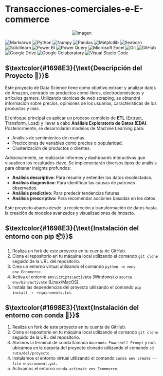 # Transacciones-comerciales-e-E-commerce

<p align="center">
  <img src="https://cdn-icons-png.flaticon.com/128/16504/16504333.png" alt="Imagen">
</p>

![Markdown](https://img.shields.io/badge/-Markdown-black?style=flat-square&logo=markdown)
![Python](https://img.shields.io/badge/-Python-black?style=flat-square&logo=python)
![Numpy](https://img.shields.io/badge/-Numpy-black?style=flat-square&logo=numpy)
![Pandas](https://img.shields.io/badge/-Pandas-black?style=flat-square&logo=pandas)
![Matplotlib](https://img.shields.io/badge/-Matplotlib-black?style=flat-square&logo=matplotlib)
![Seaborn](https://img.shields.io/badge/-Seaborn-black?style=flat-square&logo=seaborn)
![Scikitlearn](https://img.shields.io/badge/-Scikitlearn-black?style=flat&logo=scikitlearn)
![Power BI](https://img.shields.io/badge/-Power%20BI-black?style=flat-square&logo=powerbi)
![Power Query](https://img.shields.io/badge/-Power%20Query-black?style=flat-square&logo=powerquery)
![Microsoft Excel](https://img.shields.io/badge/-Microsoft%20Excel-black?style=flat-square&logo=excel)
![Git](https://img.shields.io/badge/-Git-black?style=flat-square&logo=git)
![GitHub](https://img.shields.io/badge/-GitHub-black?style=flat-square&logo=github)
![Google Drive](https://img.shields.io/badge/-Google%20Drive-black?style=flat-square&logo=googledrive)
![Google Colaboratory](https://img.shields.io/badge/-Google%20Colaboratory-black?style=flat-square&logo=googlecolaboratory)
![Visual Studio Code](https://img.shields.io/badge/-Visual%20Studio%20Code-black?style=flat&logo=visual-studio-code&logoColor=007ACC)

## $\textcolor{#1698E3}{\text{Descripción del Proyecto 📝}}$
Este proyecto de Data Science tiene como objetivo extraer y analizar datos de Amazon, centrado en productos como libros, electrodomésticos y artículos gamers. Utilizando técnicas de web scraping, se obtendrá información sobre precios, opiniones de los usuarios, características de los productos y más.

El enfoque principal es aplicar un proceso completo de **ETL** (Extract, Transform, Load) y llevar a cabo **Análisis Exploratorio de Datos (EDA)**. Posteriormente, se desarrollarán modelos de Machine Learning para:

- Análisis de sentimientos de reseñas.
- Predicciones de variables como precios o popularidad.
- Clusterización de productos o clientes.

Adicionalmente, se realizarán informes y dashboards interactivos que visualicen los resultados clave. Se implementarán diversos tipos de análisis para obtener insights profundos:

- **Análisis descriptivo:** Para resumir y entender los datos recolectados.
- **Análisis diagnóstico:** Para identificar las causas de patrones observados.
- **Análisis predictivo:** Para predecir tendencias futuras.
- **Análisis prescriptivo:** Para recomendar acciones basadas en los datos.

Este proyecto abarca desde la recolección y transformación de datos hasta la creación de modelos avanzados y visualizaciones de impacto.


## $\textcolor{#1698E3}{\text{Instalación del entorno con pip 📦}}$
1. Realiza un fork de este proyecto en tu cuenta de GitHub.
2. Clona el repositorio en tu máquina local utilizando el comando `git clone` seguido de la URL del repositorio.
3. Crea un entorno virtual utilizando el comando `python -m venv env_Ecommerce`.
4. Activa el entorno `env\Scripts\activate` (Windows) o `source env/bin/activate` (Linux/MacOS).
5. Instala las dependencias del proyecto utilizando el comando `pip install -r requirements.txt`.


## $\textcolor{#1698E3}{\text{Instalación del entorno con conda 🐍}}$
1. Realiza un fork de este proyecto en tu cuenta de GitHub.
2. Clona el repositorio en tu máquina local utilizando el comando `git clone` seguido de la URL del repositorio.
3. Abrimos la terminal de conda llamada `Anaconda Poweshell Prompt` y nos ubicamos en la carpeta del proyecto clonado utilizando el comando `cd ruta/del/proyecto`.
4. Instalamos el entorno virtual utilizando el comando `conda env create --file environment.yml`.
5. Activamos el entorno `conda activate env_Ecommerce`.
